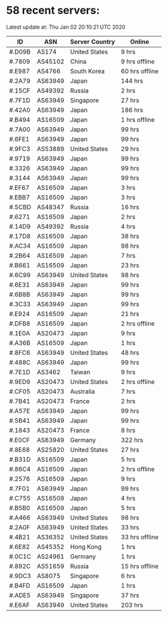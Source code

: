 # 58 recent servers:

Latest update at: Thu Jan 02 20:10:21 UTC 2020

| ID | ASN | Server Country | Online |
| -- | --- | -------------- | ------ |
| #.D09B | AS174 | United States | 9 hrs |
| #.7809 | AS45102 | China | 9 hrs offline |
| #.E987 | AS4766 | South Korea | 60 hrs offline |
| #.2A79 | AS63949 | Japan | 144 hrs |
| #.15CF | AS49392 | Russia | 2 hrs |
| #.7F1D | AS63949 | Singapore | 27 hrs |
| #.42A0 | AS63949 | Japan | 186 hrs |
| #.B494 | AS16509 | Japan | 1 hrs offline |
| #.7A00 | AS63949 | Japan | 99 hrs |
| #.6FE1 | AS63949 | Japan | 99 hrs |
| #.9FC3 | AS53889 | United States | 29 hrs |
| #.9719 | AS63949 | Japan | 99 hrs |
| #.3326 | AS63949 | Japan | 99 hrs |
| #.3144 | AS63949 | Japan | 99 hrs |
| #.EF67 | AS16509 | Japan | 3 hrs |
| #.EBB7 | AS16509 | Japan | 3 hrs |
| #.5CBD | AS48347 | Russia | 16 hrs |
| #.6271 | AS16509 | Japan | 2 hrs |
| #.14D9 | AS49392 | Russia | 4 hrs |
| #.17D8 | AS16509 | Japan | 38 hrs |
| #.AC34 | AS16509 | Japan | 98 hrs |
| #.2B64 | AS16509 | Japan | 7 hrs |
| #.B661 | AS16509 | Japan | 23 hrs |
| #.6C99 | AS63949 | United States | 98 hrs |
| #.6E31 | AS63949 | Japan | 99 hrs |
| #.6B8B | AS63949 | Japan | 99 hrs |
| #.3C33 | AS63949 | Japan | 99 hrs |
| #.E924 | AS16509 | Japan | 21 hrs |
| #.DFB8 | AS16509 | Japan | 2 hrs offline |
| #.1E0A | AS20473 | Japan | 9 hrs |
| #.A36B | AS16509 | Japan | 1 hrs |
| #.8FC6 | AS63949 | United States | 48 hrs |
| #.488C | AS63949 | Japan | 99 hrs |
| #.7E1D | AS3462 | Taiwan | 9 hrs |
| #.9ED9 | AS20473 | United States | 2 hrs offline |
| #.CF05 | AS20473 | Australia | 7 hrs |
| #.7B41 | AS20473 | France | 2 hrs |
| #.A57E | AS63949 | Japan | 99 hrs |
| #.5B41 | AS63949 | Japan | 99 hrs |
| #.1843 | AS20473 | France | 8 hrs |
| #.E0CF | AS63949 | Germany | 322 hrs |
| #.8E68 | AS25820 | United States | 27 hrs |
| #.B31D | AS16509 | Japan | 5 hrs |
| #.86C4 | AS16509 | Japan | 2 hrs offline |
| #.2576 | AS16509 | Japan | 9 hrs |
| #.7F01 | AS63949 | Japan | 99 hrs |
| #.C755 | AS16509 | Japan | 4 hrs |
| #.B5B0 | AS16509 | Japan | 5 hrs |
| #.A466 | AS63949 | United States | 98 hrs |
| #.2A0F | AS63949 | United States | 33 hrs |
| #.4B21 | AS36352 | United States | 33 hrs offline |
| #.6E82 | AS45352 | Hong Kong | 1 hrs |
| #.0C1C | AS24961 | Germany | 1 hrs |
| #.892C | AS51659 | Russia | 15 hrs offline |
| #.9DC3 | AS8075 | Singapore | 6 hrs |
| #.B4FD | AS16509 | Japan | 1 hrs |
| #.ADE5 | AS63949 | Singapore | 37 hrs |
| #.E6AF | AS63949 | United States | 203 hrs |

